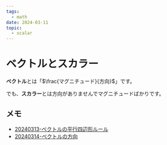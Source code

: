 ```yaml
---
tags:
  - math
date: 2024-03-11
topic:
  - scalar
---
```


# ベクトルとスカラー

**ベクトル**とは「$\frac{マグニチュード}{方向}$」です。

でも、**スカラー**とは方向がありませんでマグニチュードばかりです。

## メモ

- [20240313-ベクトルの平行四辺形ルール](20240313-ベクトルの平行四辺形ルール.md)
- [20240314-ベクトルの方向](20240314-ベクトルの方向.md)